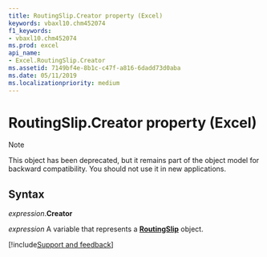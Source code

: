 ```yaml
---
title: RoutingSlip.Creator property (Excel)
keywords: vbaxl10.chm452074
f1_keywords:
- vbaxl10.chm452074
ms.prod: excel
api_name:
- Excel.RoutingSlip.Creator
ms.assetid: 7149bf4e-8b1c-c47f-a816-6dadd73d0aba
ms.date: 05/11/2019
ms.localizationpriority: medium
---
```



# RoutingSlip.Creator property (Excel)

> [!NOTE] 
> This object has been deprecated, but it remains part of the object model for backward compatibility. You should not use it in new applications.

## Syntax

_expression_.**Creator**

_expression_ A variable that represents a **[RoutingSlip](Excel.RoutingSlip.md)** object.



[!include[Support and feedback](~/includes/feedback-boilerplate.md)]